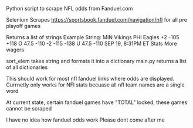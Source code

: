 Python script to scrape NFL odds from Fanduel.com

Selenium Scrapes https://sportsbook.fanduel.com/navigation/nfl for all pre playoff games

Returns a list of strings
Example String: 
MIN Vikings PHI Eagles +2 -105 +118 O 47.5 -110 -2 -115 -138 U 47.5 -110 SEP 19, 8:31PM ET Stats More wagers

sort_elem takes string and formats it into a dictionary
main.py returns a list of all dictionaries 


This should work for most nfl fanduel links where odds are displayed.
Currnetly only works for NFl stats becuase all nfl team names are a single word

At current state, certain fanduel games have "TOTAL" locked, these games cannot be scraped

I have no idea how fanduel odds work Please dont come after me





